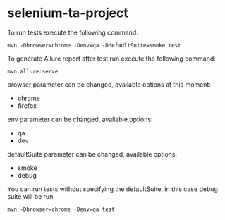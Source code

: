 # selenium-ta-project

To run tests execute the following command:

```
mvn -Dbrowser=chrome -Denv=qa -DdefaultSuite=smoke test

```
To generate Allure report after test run execute the following command:
```
mvn allure:serve
```

browser parameter can be changed, available options at this moment:
- chrome
- firefox

env parameter can be changed, available options:
- qa
- dev

defaultSuite parameter can be changed, available options:
- smoke
- debug

You can run tests without specifying the defaultSuite, in this case debug suite will be run

```
mvn -Dbrowser=chrome -Denv=qa test

```
